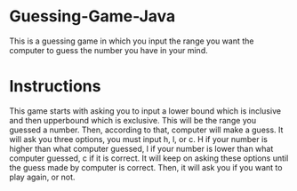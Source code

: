 # Guessing-Game-Java
This is a guessing game in which you input the range you want the computer to guess the number you have in your mind. 

# Instructions
This game starts with asking you to input a lower bound which is inclusive and then upperbound which is exclusive. This will be the range you guessed a number. Then, according to that, computer will make a guess. It will ask you three options, you must input h, l, or c. H if your number is higher than what computer guessed, l if your number is lower than what computer guessed, c if it is correct. It will keep on asking these options until the guess made by computer is correct. Then, it will ask you if you want to play again, or not.
